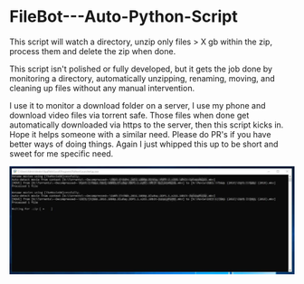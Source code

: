 # FileBot---Auto-Python-Script
This script will watch a directory, unzip only files > X gb within the zip, process them and delete the zip when done.

This script isn't polished or fully developed, but it gets the job done by monitoring a directory, automatically unzipping, renaming, moving, and cleaning up files without any manual intervention.

I use it to monitor a download folder on a server, I use my phone and download video files via torrent safe. Those files when done get automatically downloaded via https to the server, then this script kicks in.   Hope it helps someone with a similar need.  Please do PR's if you have better ways of doing things.   Again I just whipped this up to be short and sweet for me specific need. 

![alt text](https://raw.githubusercontent.com/pir8radio/FileBot---Auto-Python-Script/main/Screenshot%202024-07-28%20181256.jpg)
